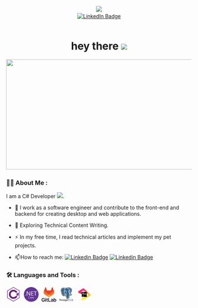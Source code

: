 <div id="header" align="center">
  <img src="https://media.giphy.com/media/wLNuW1tCKRiPmDV5Y4/giphy.gif" width="100"/>
</div>

<div id="badges" align="center">
  <a href="https://www.linkedin.com/in/alexey-yamkin-845060280/">
    <img src="https://img.shields.io/badge/LinkedIn-blue?style=for-the-badge&logo=linkedin&logoColor=white" alt="LinkedIn Badge"/>
  </a>
</div>

<div id="badges" align="center">
  <a href="your-linkedin-URL">
   <img src="https://komarev.com/ghpvc/?username=yamkin29&style=flat-square&color=blue" alt=""/>
  </a>
  <h1>
  hey there
  <img src="https://media.giphy.com/media/hvRJCLFzcasrR4ia7z/giphy.gif" width="30px"/>
</h1>
</div>

<div align="center">
  <img src="https://media.giphy.com/media/dWesBcTLavkZuG35MI/giphy.gif" width="600" height="300"/>
</div>

### :man_technologist: About Me :
I am a C# Developer <img src="https://media.giphy.com/media/WUlplcMpOCEmTGBtBW/giphy.gif" width="30">.

- :telescope: I work as a software engineer and contribute to the front-end and backend for creating desktop and web applications.
- :seedling: Exploring Technical Content Writing.

- :zap: In my free time, I read technical articles and implement my pet projects.

- :mailbox:How to reach me: [![Linkedin Badge](https://img.shields.io/badge/-kakbar-blue?style=flat&logo=Linkedin&logoColor=white)]([your-linkedin-url](https://www.linkedin.com/in/alexey-yamkin-845060280/))
  [![Linkedin Badge](https://img.shields.io/badge/-kakbar-blue?style=flat&logo=Telegram&logoColor=white)](t.me/yamkin_a)

### :hammer_and_wrench: Languages and Tools :
<div>
  <img src="https://github.com/devicons/devicon/blob/master/icons/csharp/csharp-line.svg" title=".net" alt=".net" width="40" height="40"/>&nbsp;
  <img src="https://github.com/devicons/devicon/blob/master/icons/dotnetcore/dotnetcore-original.svg" title=".net" alt=".net" width="40" height="40"/>&nbsp;
  <img src="https://github.com/devicons/devicon/blob/master/icons/gitlab/gitlab-original-wordmark.svg" title=".net" alt=".net" width="40" height="40"/>&nbsp;
  <img src="https://github.com/devicons/devicon/blob/master/icons/postgresql/postgresql-original-wordmark.svg" title=".net" alt=".net" width="40" height="40"/>&nbsp;
  <img src="https://github.com/devicons/devicon/blob/master/icons/jetbrains/jetbrains-original.svg" title=".net" alt=".net" width="40" height="40"/>&nbsp;
</div>  




  
